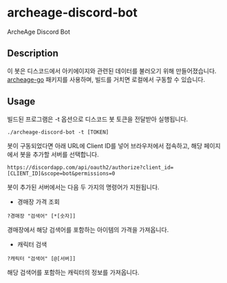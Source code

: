 # archeage-discord-bot

ArcheAge Discord Bot

## Description

이 봇은 디스코드에서 아키에이지와 관련된 데이터를 불러오기 위해 만들어졌습니다. [archeage-go](https://github.com/geeksbaek/archeage-go) 패키지를 사용하며, 빌드를 거치면 로컬에서 구동할 수 있습니다.

## Usage

빌드된 프로그램은 -t 옵션으로 디스코드 봇 토큰을 전달받아 실행됩니다.

`./archeage-discord-bot -t [TOKEN]`

봇이 구동되었다면 아래 URL에 Client ID를 넣어 브라우저에서 접속하고, 해당 페이지에서 봇을 추가할 서버를 선택합니다.

`https://discordapp.com/api/oauth2/authorize?client_id=[CLIENT_ID]&scope=bot&permissions=0`

봇이 추가된 서버에서는 다음 두 가지의 명령어가 지원됩니다.

- 경매장 가격 조회

`?경매장 "검색어" [*[숫자]]`

경매장에서 해당 검색어를 포함하는 아이템의 가격을 가져옵니다.

- 캐릭터 검색

`?캐릭터 "검색어" [@[서버]]`

해당 검색어를 포함하는 캐릭터의 정보를 가져옵니다.